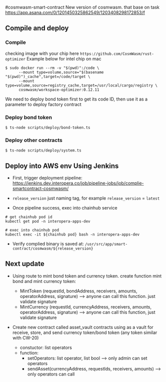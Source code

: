 #cosmwasm-smart-contract
New version of cosmwasm. that base on task
https://app.asana.com/0/1201450325862549/1203408298172853/f

## Compile and deploy

### Compile
checking image with your chip here
`https://github.com/CosmWasm/rust-optimizer`
Example below for intel chip on mac
```shell
$ sudo docker run --rm -v "$(pwd)":/code \
      --mount type=volume,source="$(basename "$(pwd)")_cache",target=/code/target \
      --mount type=volume,source=registry_cache,target=/usr/local/cargo/registry \
      cosmwasm/workspace-optimizer:0.12.11
```

We need to deploy bond token first to get its code ID, then use it as a parameter to deploy factory contract

### Deploy bond token

```shell
$ ts-node scripts/deploy/bond-token.ts
```

### Deploy other contracts

```shell
$ ts-node scripts/deploy/system.ts
```

## Deploy into AWS env Using Jenkins
- First, trigger deployment pipeline: https://jenkins.dev.interopera.co/job/pipeline-jobs/job/complie-smartcontract-cosmwasm/
      
- `release_version` just naming tag, for example `release_version` = `latest`
- Once pipeline success, exec into chainhub service
```
# get chainhub pod id
kubectl get pod -n interopera-apps-dev

# exec into chainhub pod
kubectl exec -it ${chainhub pod} bash -n interopera-apps-dev
```
- Verify complied binary is saved at: `/usr/src/app/smart-contract/cosmwasm/${release_version}`

## Next update

- Using route to mint bond token and currency token. create function mint bond and mint currency token:
   - MintToken (requestId, bondAddress, receivers, amounts, operatorAddress, signature) --> anyone can call this function. just validate signature
   - MintCurrency (requestId, currencyAddress, receivers, amounts, operatorAddress, signature) --> anyone can call this function, just validate signature

- Create new contract called asset_vault contracts using as a vault for receive, store, and send currency token/bond token (any token similar with CW-20)
   - constuctor: list operators
   - function: 
     - setOperators: list operator, list bool --> only admin can set operators
     - sendAsset(currencyAddress, requestIds, receivers, amounts) --> only operators can call


